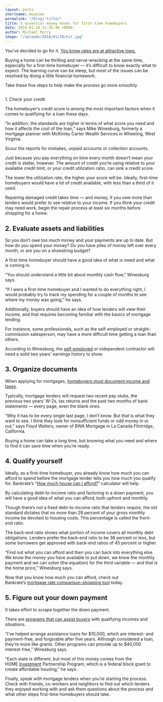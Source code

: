 ```yaml
---
layout: posts
shortname: museseo
permalink: "/blog/:title/"
title: 5 essential money moves for first-time homebuyers
date: 2018-01-28 11:35:46 +0000
author: Michael Perry
image: "/uploads/2018/01/28/kit.jpg"
---
```

You’ve decided to go for it. [You know rates are at attractive lows.](https://www.bankrate.com/mortgage.aspx)

Buying a home can be thrilling and nerve-wracking at the same time, especially for a first-time homebuyer — it’s difficult to know exactly what to expect. The learning curve can be steep, but most of the issues can be resolved by doing a little financial homework.

Take these five steps to help make the process go more smoothly.

##   
1\. Check your credit

The homebuyer’s credit score is among the most important factors when it comes to qualifying for a loan these days.

“In addition, the standards are higher in terms of what score you need and how it affects the cost of the loan,” says Mike Winesburg, formerly a mortgage planner with McKinley Carter Wealth Services in Wheeling, West Virginia.

Scour the reports for mistakes, unpaid accounts or collection accounts.

Just because you pay everything on time every month doesn’t mean your credit is stellar, however. The amount of credit you’re using relative to your available credit limit, or your credit utilization ratio, can sink a credit score.

The lower the utilization rate, the higher your score will be. Ideally, first-time homebuyers would have a lot of credit available, with less than a third of it used.

Repairing damaged credit takes time — and money, if you owe more than lenders would prefer to see relative to your income. If you think your credit may need work, begin the repair process at least six months before shopping for a home.

## 2. Evaluate assets and liabilities

So you don’t owe too much money and your payments are up to date. But how do you spend your money? Do you have piles of money left over every month, or are you on a shoestring budget?

A first-time homebuyer should have a good idea of what is owed and what is coming in.

“You should understand a little bit about monthly cash flow,” Winesburg says.

  
“If I were a first-time homebuyer and I wanted to do everything right, I would probably try to track my spending for a couple of months to see where my money was going,” he says.

Additionally, buyers should have an idea of how lenders will view their income, and that requires becoming familiar with the basics of mortgage lending.

For instance, some professionals, such as the self-employed or straight-commission salesperson, may have a more difficult time getting a loan than others.

According to Winesburg, the [self-employed](https://www.bankrate.com/finance/mortgages/how-the-self-employed-get-mortgages-1.aspx) or independent contractor will need a solid two years’ earnings history to show.

## 3. Organize documents

When applying for mortgages, [homebuyers must document income and taxes](https://www.bankrate.com/finance/mortgages/documents-you-need-to-get-a-home-mortgage-1.aspx).

Typically, mortgage lenders will request two recent pay stubs, the previous two years’ W-2s, tax returns and the past two months of bank statements — every page, even the blank ones.

“Why it has to be every single last page, I don’t know. But that is what they want to see. I think they look for nonsufficient funds or odd money in or out,” says Floyd Walters, owner of BWA Mortgage in La Canada Flintridge, California.

Buying a home can take a long time, but knowing what you need and where to find it can save time when you’re ready.

## 4. Qualify yourself

Ideally, as a first-time homebuyer, you already know how much you can afford to spend before the mortgage lender tells you how much you qualify for. Bankrate’s “[How much house can I afford?](https://www.bankrate.com/calculators/mortgages/new-house-calculator.aspx)” calculator will help.

By calculating debt-to-income ratio and factoring in a down payment, you will have a good idea of what you can afford, both upfront and monthly.

Though there’s not a fixed debt-to-income ratio that lenders require, the old standard dictates that no more than 28 percent of your gross monthly income be devoted to housing costs. This percentage is called the front-end ratio.

The back-end ratio shows what portion of income covers all monthly debt obligations. Lenders prefer the back-end ratio to be 36 percent or less, but some borrowers get approved with back-end ratios of 45 percent or higher.

“Find out what you can afford and then you can back into everything else. We know the money you have available to put down, we know the monthly payment and we can solve (the equation) for the third variable — and that is the home price,” Winesburg says.

Now that you know how much you can afford, check out Bankrate’s [mortgage rate comparison-shopping tool](https://www.bankrate.com/mortgage.aspx) today.

## 5. Figure out your down payment

It takes effort to scrape together the down payment.

There are [programs that can assist buyers](https://www.bankrate.com/mortgages/first-time-homebuyer-grants-and-programs/) with qualifying incomes and situations.

“I’ve helped arrange assistance loans for $10,000, which are interest- and payment-free, and forgivable after five years. Although considered a loan, they’re more like grants. Other programs can provide up to $40,000 interest-free,” Winesburg says.

“Each state is different, but most of this money comes from the HOME [Investment](https://www.bankrate.com/calculators/retirement/investment-goal-calculator.aspx "investment calculator") Partnership Program, which is a federal block grant to create affordable housing,” he says.

Finally, speak with mortgage lenders when you’re starting the process. Check with friends, co-workers and neighbors to find out which lenders they enjoyed working with and ask them questions about the process and what other steps first-time homebuyers should take.